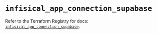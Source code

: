 # `infisical_app_connection_supabase`

Refer to the Terraform Registry for docs: [`infisical_app_connection_supabase`](https://registry.terraform.io/providers/infisical/infisical/0.15.41/docs/resources/app_connection_supabase).

